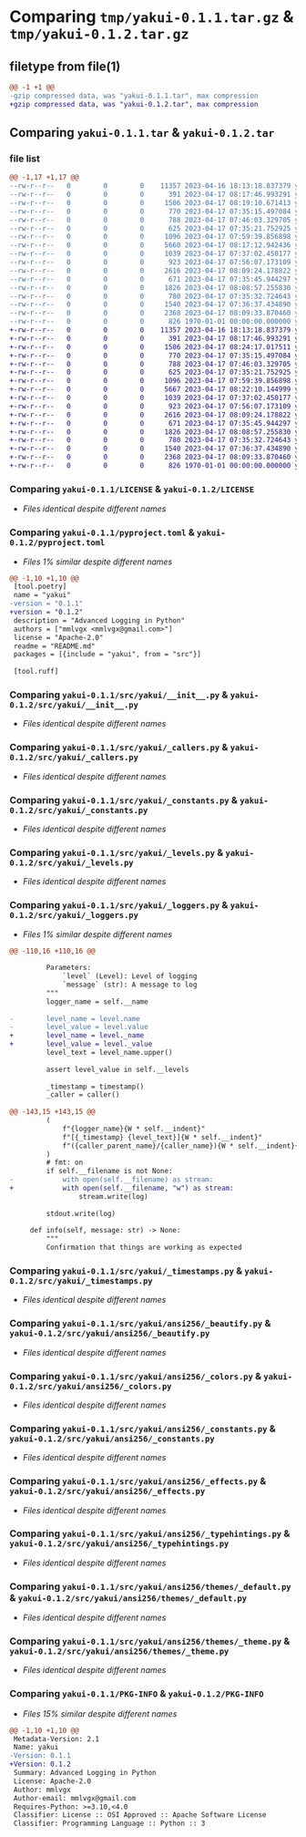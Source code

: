 # Comparing `tmp/yakui-0.1.1.tar.gz` & `tmp/yakui-0.1.2.tar.gz`

## filetype from file(1)

```diff
@@ -1 +1 @@
-gzip compressed data, was "yakui-0.1.1.tar", max compression
+gzip compressed data, was "yakui-0.1.2.tar", max compression
```

## Comparing `yakui-0.1.1.tar` & `yakui-0.1.2.tar`

### file list

```diff
@@ -1,17 +1,17 @@
--rw-r--r--   0        0        0    11357 2023-04-16 18:13:18.837379 yakui-0.1.1/LICENSE
--rw-r--r--   0        0        0      391 2023-04-17 08:17:46.993291 yakui-0.1.1/README.md
--rw-r--r--   0        0        0     1506 2023-04-17 08:19:10.671413 yakui-0.1.1/pyproject.toml
--rw-r--r--   0        0        0      770 2023-04-17 07:35:15.497084 yakui-0.1.1/src/yakui/__init__.py
--rw-r--r--   0        0        0      788 2023-04-17 07:46:03.329705 yakui-0.1.1/src/yakui/_callers.py
--rw-r--r--   0        0        0      625 2023-04-17 07:35:21.752925 yakui-0.1.1/src/yakui/_constants.py
--rw-r--r--   0        0        0     1096 2023-04-17 07:59:39.856898 yakui-0.1.1/src/yakui/_levels.py
--rw-r--r--   0        0        0     5660 2023-04-17 08:17:12.942436 yakui-0.1.1/src/yakui/_loggers.py
--rw-r--r--   0        0        0     1039 2023-04-17 07:37:02.450177 yakui-0.1.1/src/yakui/_timestamps.py
--rw-r--r--   0        0        0      923 2023-04-17 07:56:07.173109 yakui-0.1.1/src/yakui/ansi256/_beautify.py
--rw-r--r--   0        0        0     2616 2023-04-17 08:09:24.178822 yakui-0.1.1/src/yakui/ansi256/_colors.py
--rw-r--r--   0        0        0      671 2023-04-17 07:35:45.944297 yakui-0.1.1/src/yakui/ansi256/_constants.py
--rw-r--r--   0        0        0     1826 2023-04-17 08:08:57.255830 yakui-0.1.1/src/yakui/ansi256/_effects.py
--rw-r--r--   0        0        0      780 2023-04-17 07:35:32.724643 yakui-0.1.1/src/yakui/ansi256/_typehintings.py
--rw-r--r--   0        0        0     1540 2023-04-17 07:36:37.434890 yakui-0.1.1/src/yakui/ansi256/themes/_default.py
--rw-r--r--   0        0        0     2368 2023-04-17 08:09:33.870460 yakui-0.1.1/src/yakui/ansi256/themes/_theme.py
--rw-r--r--   0        0        0      826 1970-01-01 00:00:00.000000 yakui-0.1.1/PKG-INFO
+-rw-r--r--   0        0        0    11357 2023-04-16 18:13:18.837379 yakui-0.1.2/LICENSE
+-rw-r--r--   0        0        0      391 2023-04-17 08:17:46.993291 yakui-0.1.2/README.md
+-rw-r--r--   0        0        0     1506 2023-04-17 08:24:17.017511 yakui-0.1.2/pyproject.toml
+-rw-r--r--   0        0        0      770 2023-04-17 07:35:15.497084 yakui-0.1.2/src/yakui/__init__.py
+-rw-r--r--   0        0        0      788 2023-04-17 07:46:03.329705 yakui-0.1.2/src/yakui/_callers.py
+-rw-r--r--   0        0        0      625 2023-04-17 07:35:21.752925 yakui-0.1.2/src/yakui/_constants.py
+-rw-r--r--   0        0        0     1096 2023-04-17 07:59:39.856898 yakui-0.1.2/src/yakui/_levels.py
+-rw-r--r--   0        0        0     5667 2023-04-17 08:22:10.144999 yakui-0.1.2/src/yakui/_loggers.py
+-rw-r--r--   0        0        0     1039 2023-04-17 07:37:02.450177 yakui-0.1.2/src/yakui/_timestamps.py
+-rw-r--r--   0        0        0      923 2023-04-17 07:56:07.173109 yakui-0.1.2/src/yakui/ansi256/_beautify.py
+-rw-r--r--   0        0        0     2616 2023-04-17 08:09:24.178822 yakui-0.1.2/src/yakui/ansi256/_colors.py
+-rw-r--r--   0        0        0      671 2023-04-17 07:35:45.944297 yakui-0.1.2/src/yakui/ansi256/_constants.py
+-rw-r--r--   0        0        0     1826 2023-04-17 08:08:57.255830 yakui-0.1.2/src/yakui/ansi256/_effects.py
+-rw-r--r--   0        0        0      780 2023-04-17 07:35:32.724643 yakui-0.1.2/src/yakui/ansi256/_typehintings.py
+-rw-r--r--   0        0        0     1540 2023-04-17 07:36:37.434890 yakui-0.1.2/src/yakui/ansi256/themes/_default.py
+-rw-r--r--   0        0        0     2368 2023-04-17 08:09:33.870460 yakui-0.1.2/src/yakui/ansi256/themes/_theme.py
+-rw-r--r--   0        0        0      826 1970-01-01 00:00:00.000000 yakui-0.1.2/PKG-INFO
```

### Comparing `yakui-0.1.1/LICENSE` & `yakui-0.1.2/LICENSE`

 * *Files identical despite different names*

### Comparing `yakui-0.1.1/pyproject.toml` & `yakui-0.1.2/pyproject.toml`

 * *Files 1% similar despite different names*

```diff
@@ -1,10 +1,10 @@
 [tool.poetry]
 name = "yakui"
-version = "0.1.1"
+version = "0.1.2"
 description = "Advanced Logging in Python"
 authors = ["mmlvgx <mmlvgx@gmail.com>"]
 license = "Apache-2.0"
 readme = "README.md"
 packages = [{include = "yakui", from = "src"}]
 
 [tool.ruff]
```

### Comparing `yakui-0.1.1/src/yakui/__init__.py` & `yakui-0.1.2/src/yakui/__init__.py`

 * *Files identical despite different names*

### Comparing `yakui-0.1.1/src/yakui/_callers.py` & `yakui-0.1.2/src/yakui/_callers.py`

 * *Files identical despite different names*

### Comparing `yakui-0.1.1/src/yakui/_constants.py` & `yakui-0.1.2/src/yakui/_constants.py`

 * *Files identical despite different names*

### Comparing `yakui-0.1.1/src/yakui/_levels.py` & `yakui-0.1.2/src/yakui/_levels.py`

 * *Files identical despite different names*

### Comparing `yakui-0.1.1/src/yakui/_loggers.py` & `yakui-0.1.2/src/yakui/_loggers.py`

 * *Files 1% similar despite different names*

```diff
@@ -110,16 +110,16 @@
 
         Parameters:
             `level` (Level): Level of logging
             `message` (str): A message to log
         """
         logger_name = self.__name
 
-        level_name = level.name
-        level_value = level.value
+        level_name = level._name
+        level_value = level._value
         level_text = level_name.upper()
 
         assert level_value in self.__levels
 
         _timestamp = timestamp()
         _caller = caller()
 
@@ -143,15 +143,15 @@
         (
             f"{logger_name}{W * self.__indent}"
             f"[{_timestamp} {level_text}]{W * self.__indent}"
             f"({caller_parent_name}/{caller_name}){W * self.__indent}{message}\n"
         )
         # fmt: on
         if self.__filename is not None:
-            with open(self.__filename) as stream:
+            with open(self.__filename, "w") as stream:
                 stream.write(log)
 
         stdout.write(log)
 
     def info(self, message: str) -> None:
         """
         Confirmation that things are working as expected
```

### Comparing `yakui-0.1.1/src/yakui/_timestamps.py` & `yakui-0.1.2/src/yakui/_timestamps.py`

 * *Files identical despite different names*

### Comparing `yakui-0.1.1/src/yakui/ansi256/_beautify.py` & `yakui-0.1.2/src/yakui/ansi256/_beautify.py`

 * *Files identical despite different names*

### Comparing `yakui-0.1.1/src/yakui/ansi256/_colors.py` & `yakui-0.1.2/src/yakui/ansi256/_colors.py`

 * *Files identical despite different names*

### Comparing `yakui-0.1.1/src/yakui/ansi256/_constants.py` & `yakui-0.1.2/src/yakui/ansi256/_constants.py`

 * *Files identical despite different names*

### Comparing `yakui-0.1.1/src/yakui/ansi256/_effects.py` & `yakui-0.1.2/src/yakui/ansi256/_effects.py`

 * *Files identical despite different names*

### Comparing `yakui-0.1.1/src/yakui/ansi256/_typehintings.py` & `yakui-0.1.2/src/yakui/ansi256/_typehintings.py`

 * *Files identical despite different names*

### Comparing `yakui-0.1.1/src/yakui/ansi256/themes/_default.py` & `yakui-0.1.2/src/yakui/ansi256/themes/_default.py`

 * *Files identical despite different names*

### Comparing `yakui-0.1.1/src/yakui/ansi256/themes/_theme.py` & `yakui-0.1.2/src/yakui/ansi256/themes/_theme.py`

 * *Files identical despite different names*

### Comparing `yakui-0.1.1/PKG-INFO` & `yakui-0.1.2/PKG-INFO`

 * *Files 15% similar despite different names*

```diff
@@ -1,10 +1,10 @@
 Metadata-Version: 2.1
 Name: yakui
-Version: 0.1.1
+Version: 0.1.2
 Summary: Advanced Logging in Python
 License: Apache-2.0
 Author: mmlvgx
 Author-email: mmlvgx@gmail.com
 Requires-Python: >=3.10,<4.0
 Classifier: License :: OSI Approved :: Apache Software License
 Classifier: Programming Language :: Python :: 3
```

